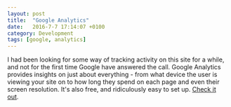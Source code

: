 ```yaml
---
layout: post
title:  "Google Analytics"
date:   2016-7-7 17:14:07 +0100
category: Development
tags: [google, analytics]
---
```


I had been looking for some way of tracking activity on this site for a while, and not for the first time Google have answered the call. Google Analytics provides insights on just about everything - from what device the user is viewing your site on to how long they spend on each page and even their screen resolution. It's also free, and ridiculously easy to set up. [Check it out][ga].

[ga]:https://analytics.google.com